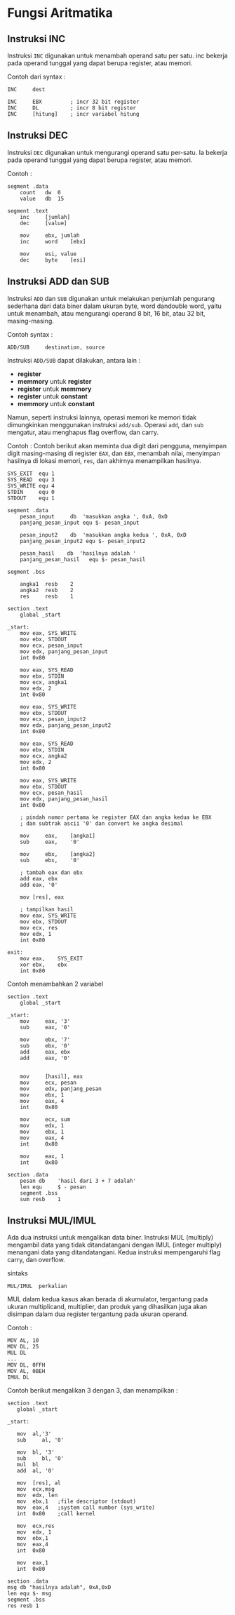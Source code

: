 # Fungsi Aritmatika

## Instruksi INC

Instruksi ``INC`` digunakan untuk menambah operand satu per satu. inc bekerja pada operand tunggal yang dapat berupa register, atau memori.

Contoh dari syntax :

```assembly
INC     dest
```
```assembly
INC     EBX         ; incr 32 bit register
INC     DL          ; incr 8 bit register
INC     [hitung]    ; incr variabel hitung
```

## Instruksi DEC

Instruksi ``DEC`` digunakan untuk mengurangi operand satu per-satu. Ia bekerja pada operand tunggal yang dapat berupa register, atau memori.

Contoh :

```assembly
segment .data
    count   dw  0
    value   db  15

segment .text
    inc     [jumlah]
    dec     [value]

    mov     ebx, jumlah
    inc     word    [ebx]

    mov     esi, value
    dec     byte    [esi]
```

## Instruksi ADD dan SUB

Instruksi ``ADD`` dan ``SUB`` digunakan untuk melakukan penjumlah pengurang sederhana dari data biner dalam ukuran byte, word dandouble word, yaitu untuk menambah, atau mengurangi operand 8 bit, 16 bit, atau 32 bit, masing-masing.

Contoh syntax :

```assembly
ADD/SUB     destination, source
```

Instruksi ``ADD/SUB`` dapat dilakukan, antara lain :
- __register__
- __memmory__ untuk __register__
- __register__ untuk __memmory__
- __register__ untuk __constant__
- __memmory__ untuk __constant__

Namun, seperti instruksi lainnya, operasi memori ke memori tidak dimungkinkan menggunakan instruksi ``add/sub``. Operasi ``add``, dan ``sub`` mengatur, atau menghapus flag overflow, dan carry.

Contoh :
Contoh berikut akan meminta dua digit dari pengguna, menyimpan digit masing-masing di register ``EAX``, dan ``EBX``, menambah nilai, menyimpan hasilnya di lokasi memori, ``res``, dan akhirnya menampilkan hasilnya.

```assembly
SYS_EXIT  equ 1
SYS_READ  equ 3
SYS_WRITE equ 4
STDIN     equ 0
STDOUT    equ 1

segment .data
    pesan_input     db  'masukkan angka ', 0xA, 0xD
    panjang_pesan_input equ $- pesan_input

    pesan_input2    db  'masukkan angka kedua ', 0xA, 0xD
    panjang_pesan_input2 equ $- pesan_input2

    pesan_hasil    db  'hasilnya adalah '
    panjang_pesan_hasil   equ $- pesan_hasil

segment .bss

    angka1  resb    2
    angka2  resb    2
    res     resb    1

section .text
    global _start

_start:
    mov eax, SYS_WRITE         
    mov ebx, STDOUT         
    mov ecx, pesan_input         
    mov edx, panjang_pesan_input
    int 0x80                

    mov eax, SYS_READ 
    mov ebx, STDIN  
    mov ecx, angka1 
    mov edx, 2
    int 0x80            

    mov eax, SYS_WRITE        
    mov ebx, STDOUT         
    mov ecx, pesan_input2          
    mov edx, panjang_pesan_input2 
    int 0x80

    mov eax, SYS_READ  
    mov ebx, STDIN  
    mov ecx, angka2 
    mov edx, 2
    int 0x80        

    mov eax, SYS_WRITE         
    mov ebx, STDOUT         
    mov ecx, pesan_hasil          
    mov edx, panjang_pesan_hasil  
    int 0x80

    ; pindah nomor pertama ke register EAX dan angka kedua ke EBX
    ; dan subtrak ascii '0' dan convert ke angka desimal

    mov     eax,    [angka1]
    sub     eax,    '0'

    mov     ebx,    [angka2]
    sub     ebx,    '0'
    
    ; tambah eax dan ebx
    add eax, ebx
    add eax, '0'

    mov [res], eax

    ; tampilkan hasil
    mov eax, SYS_WRITE        
    mov ebx, STDOUT
    mov ecx, res         
    mov edx, 1        
    int 0x80

exit:
    mov eax,    SYS_EXIT
    xor ebx,    ebx
    int 0x80
```

Contoh menambahkan 2 variabel

```assembly
section .text
    global _start

_start:
    mov     eax, '3'
    sub     eax, '0'
    
    mov     ebx, '7'
    sub     ebx, '0'
    add     eax, ebx
    add     eax, '0'
    

    mov     [hasil], eax
    mov     ecx, pesan
    mov     edx, panjang_pesan
    mov     ebx, 1
    mov     eax, 4
    int     0x80

    mov     ecx, sum
    mov     edx, 1
    mov     ebx, 1
    mov     eax, 4
    int     0x80

    mov     eax, 1
    int     0x80

section .data
    pesan db    'hasil dari 3 + 7 adalah'
    len equ     $ - pesan
    segment .bss
    sum resb    1
```

## Instruksi MUL/IMUL

Ada dua instruksi untuk mengalikan data biner. Instruksi MUL (multiply) mengambil data yang tidak ditandatangani dengan IMUL (integer multiply) menangani data yang ditandatangani. Kedua instruksi mempengaruhi flag carry, dan overflow.

sintaks
```assembly
MUL/IMUL  perkalian
```

MUL dalam kedua kasus akan berada di akumulator, tergantung pada ukuran multiplicand, multiplier, dan produk yang dihasilkan juga akan disimpan dalam dua register tergantung pada ukuran operand.

Contoh :

```assembly
MOV AL, 10
MOV DL, 25  
MUL DL
...
MOV DL, 0FFH
MOV AL, 0BEH
IMUL DL
```
Contoh berikut mengalikan 3 dengan 3, dan menampilkan :

```assembly
section	.text
   global _start
	
_start:        

   mov	al,'3'
   sub     al, '0'
	
   mov 	bl, '3'
   sub     bl, '0'
   mul 	bl
   add	al, '0'
	
   mov 	[res], al
   mov	ecx,msg	
   mov	edx, len
   mov	ebx,1	;file descriptor (stdout)
   mov	eax,4	;system call number (sys_write)
   int	0x80	;call kernel
	
   mov	ecx,res
   mov	edx, 1
   mov	ebx,1	
   mov	eax,4	
   int	0x80	
	
   mov	eax,1	
   int	0x80	

section .data
msg db "hasilnya adalah", 0xA,0xD 
len equ $- msg   
segment .bss
res resb 1
```